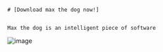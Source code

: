                                                                                                                                   # [Download max the dog now!]
																																																			                        
						                                                                        Max the dog is an intelligent piece of software






  ![image](https://github.com/GirafeZerius/uselessthings/assets/118310578/525569c1-5ce8-4648-a26b-1099c6406830)

                             
					                                                       



                                                                                     






















































































     
